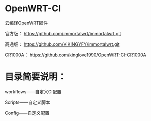 # OpenWRT-CI
云编译OpenWRT固件

官方版：
https://github.com/immortalwrt/immortalwrt.git

高通版：
https://github.com/VIKINGYFY/immortalwrt.git

CR1000A：
https://github.com/kinglove1990/OpenWRT-CI-CR1000A


# 目录简要说明：

workflows——自定义CI配置

Scripts——自定义脚本

Config——自定义配置

